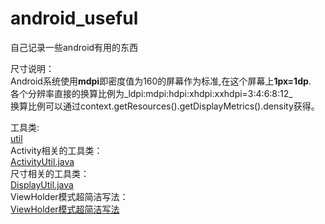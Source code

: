 # android_useful
自己记录一些android有用的东西

尺寸说明：  
Android系统使用**mdpi**即密度值为160的屏幕作为标准,在这个屏幕上**1px=1dp**.  
各个分辨率直接的换算比例为_ldpi:mdpi:hdpi:xhdpi:xxhdpi=3:4:6:8:12_  
换算比例可以通过context.getResources().getDisplayMetrics().density获得。  

工具类:  
[util](https://github.com/nesger/android_useful/tree/master/util)  
Activity相关的工具类：  
[ActivityUtil.java](https://github.com/nesger/android_useful/blob/master/util/ActivityUtil.java)  
尺寸相关的工具类：  
[DisplayUtil.java](https://github.com/nesger/android_useful/blob/master/util/DisplayUtil.java)  
ViewHolder模式超简洁写法：  
[ViewHolder模式超简洁写法](https://github.com/nesger/android_useful/blob/master/util/ViewHolder.java)
